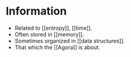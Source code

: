# Information

- Related to [[entropy]], [[time]].
- Often stored in [[memory]].
- Sometimes organized in [[data structures]].
- That which the [[Agora]] is about.


